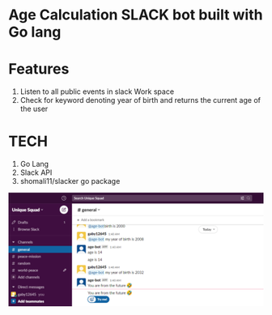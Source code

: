 # Age Calculation SLACK bot built with Go lang

# Features
1. Listen to all public events in slack Work space
2. Check for keyword denoting year of birth and returns the current age of the user

# TECH
1. Go Lang
2. Slack API
3. shomali11/slacker go package

![bot on slack preview](https://github.com/proGabby/Slack-Bot-with-Go-Lang/blob/main/age%20bot%20preview.png?raw=true?raw=true "bot on slack preview")
